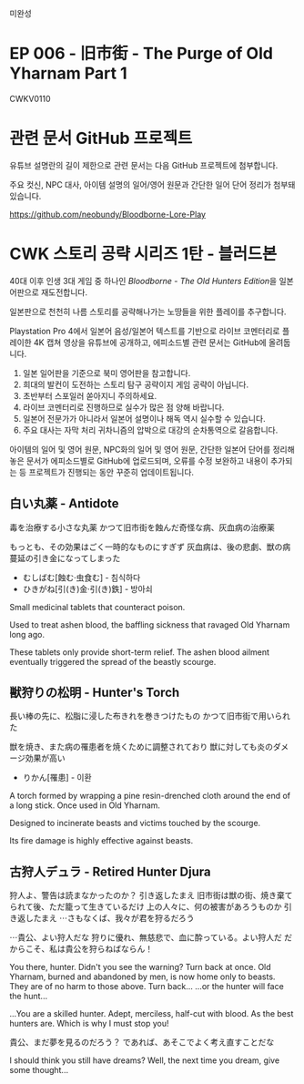미완성

# EP 006 - 旧市街 - The Purge of Old Yharnam Part 1

CWKV0110

# 관련 문서 GitHub 프로젝트

유튜브 설명란의 길이 제한으로 관련 문서는 다음 GitHub 프로젝트에 첨부합니다.

주요 컷신, NPC 대사, 아이템 설명의 일어/영어 원문과 간단한 일어 단어 정리가 첨부돼 있습니다.

https://github.com/neobundy/Bloodborne-Lore-Play

# CWK 스토리 공략 시리즈 1탄 - 블러드본

40대 이후 인생 3대 게임 중 하나인 *Bloodborne - The Old Hunters Edition*을 일본어판으로 재도전합니다.

일본판으로 천천히 나름 스토리를 공략해나가는 노땅들을 위한 플레이를 추구합니다.

Playstation Pro 4에서 일본어 음성/일본어 텍스트를 기반으로 라이브 코멘터리로 플레이한 4K 캡쳐 영상을 유튜브에 공개하고, 에피소드별 관련 문서는 GitHub에 올려둡니다.

1. 일본 일어판을 기준으로 북미 영어판을 참고합니다.
2. 희대의 발컨이 도전하는 스토리 탐구 공략이지 게임 공략이 아닙니다.
3. 초반부터 스포일러 쏟아지니 주의하세요.
4. 라이브 코멘터리로 진행하므로 실수가 많은 점 양해 바랍니다.
5. 일본어 전문가가 아니라서 일본어 설명이나 해독 역시 실수할 수 있습니다.
6. 주요 대사는 자막 처리 귀차니즘의 압박으로 대강의 순차통역으로 갈음합니다.

아이템의 일어 및 영어 원문, NPC화의 일어 및 영어 원문, 간단한 일본어 단어를 정리해 놓은 문서가 에피소드별로 GitHub에 업로드되며, 오류를 수정 보완하고 내용이 추가되는 등 프로젝트가 진행되는 동안 꾸준히 업데이트됩니다.

## 白い丸薬 - Antidote

毒を治療する小さな丸薬
かつて旧市街を蝕んだ奇怪な病、灰血病の治療薬

もっとも、その効果はごく一時的なものにすぎず
灰血病は、後の悲劇、獣の病蔓延の引き金になってしまった

* むしばむ[蝕む·虫食む] - 침식하다
* ひきがね[引(き)金·引(き)鉄] - 방아쇠

Small medicinal tablets that counteract poison.

Used to treat ashen blood, the baffling sickness
that ravaged Old Yharnam long ago.

These tablets only provide short-term relief.
The ashen blood ailment eventually triggered
the spread of the beastly scourge.

## 獣狩りの松明 - Hunter's Torch

長い棒の先に、松脂に浸した布きれを巻きつけたもの
かつて旧市街で用いられた

獣を焼き、また病の罹患者を焼くために調整されており
獣に対しても炎のダメージ効果が高い

* りかん[罹患] - 이환

A torch formed by wrapping a pine resin-drenched cloth
around the end of a long stick. Once used in Old Yharnam.

Designed to incinerate beasts and victims touched by the
scourge.

Its fire damage is highly effective against beasts.

## 古狩人デュラ - Retired Hunter Djura

狩人よ、警告は読まなかったのか？
引き返したまえ
旧市街は獣の街、焼き棄てられて後、ただ籠って生きているだけ
上の人々に、何の被害があろうものか
引き返したまえ
⋯さもなくば、我々が君を狩るだろう

⋯貴公、よい狩人だな
狩りに優れ、無慈悲で、血に酔っている。よい狩人だ
だからこそ、私は貴公を狩らねばならん！

You there, hunter. Didn't you see the warning?
Turn back at once.
Old Yharnam, burned and abandoned by men, is now home only to beasts.
They are of no harm to those above.
Turn back...
...or the hunter will face the hunt...

...You are a skilled hunter.
Adept, merciless, half-cut with blood. As the best hunters are.
Which is why I must stop you!

貴公、まだ夢を見るのだろう？
であれば、あそこでよく考え直すことだな

I should think you still have dreams?
Well, the next time you dream, give some thought...
